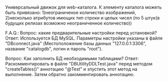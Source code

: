 Универсальный движок для web-каталога.
К элементу каталога можеть быть привязано: 
1)неограниченое количество изображений,
2)несколько атрибутов имющих тип строки и целых чисел (по 5 штук(в будущих релизах возможно неограниченное количество))
 
F.A.Q.:
Вопрос: какие предварительные настройки перед установкой? 
Ответ: Используется БД MySQL. Параметры настройки указаны в файле "DBconnect.java" (Местоположение базы данных "127.0.0.1:3306", название "catalogdb", логин и пароль "root").

Вопрос: Как заполнить БД необходимыми таблицами?
Ответ: Раскомментировать в файле "DBUtilityDDLTest.java" перед методом "createTables()" аннотацию "@Test" и зпустить этот метод на выполнение. Затем обратно закомментировать аннотацию.
